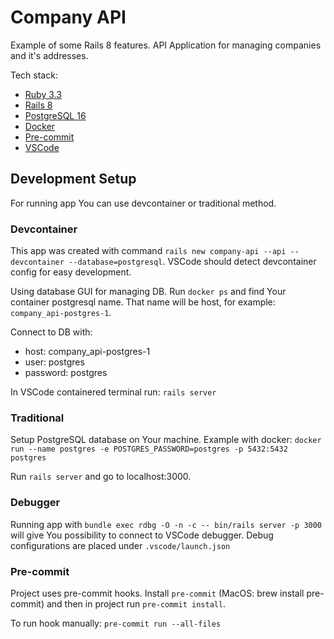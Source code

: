 # Company API

Example of some Rails 8 features. API Application for managing companies and it's addresses.

Tech stack:
* [Ruby 3.3](https://www.ruby-lang.org/)
* [Rails 8](https://rubyonrails.org)
* [PostgreSQL 16](https://www.postgresql.org)
* [Docker](https://www.docker.com)
* [Pre-commit](https://pre-commit.com)
* [VSCode](https://code.visualstudio.com)

## Development Setup

For running app You can use devcontainer or traditional method.

### Devcontainer

This app was created with command `rails new company-api --api --devcontainer --database=postgresql`.
VSCode should detect devcontainer config for easy development.

Using database GUI for managing DB. Run `docker ps` and find Your container postgresql name. That name will be host, for example: `company_api-postgres-1`.

Connect to DB with:
* host: company_api-postgres-1
* user: postgres
* password: postgres

In VSCode containered terminal run: `rails server`

### Traditional

Setup PostgreSQL database on Your machine. Example with docker: `docker run --name postgres -e POSTGRES_PASSWORD=postgres -p 5432:5432  postgres`

Run `rails server` and go to localhost:3000.

### Debugger

Running app with `bundle exec rdbg -O -n -c -- bin/rails server -p 3000` will give You possibility to connect to VSCode debugger. Debug configurations are placed under `.vscode/launch.json`

### Pre-commit

Project uses pre-commit hooks. Install `pre-commit` (MacOS: brew install pre-commit) and then in project run `pre-commit install`.

To run hook manually: `pre-commit run --all-files`
